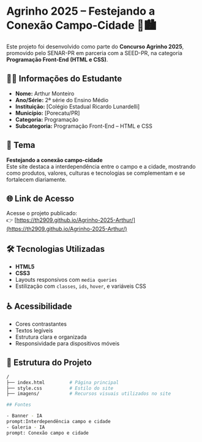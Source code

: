# Agrinho 2025 – Festejando a Conexão Campo-Cidade 🌾🏙️

Este projeto foi desenvolvido como parte do **Concurso Agrinho 2025**, promovido pelo SENAR-PR em parceria com a SEED-PR, na categoria **Programação Front-End (HTML e CSS)**.

## 🧑‍🎓 Informações do Estudante

- **Nome:** Arthur Monteiro  
- **Ano/Série:** 2ª série do Ensino Médio  
- **Instituição:** [Colégio Estadual Ricardo Lunardelli]  
- **Município:** [Porecatu/PR]  
- **Categoria:** Programação  
- **Subcategoria:** Programação Front-End – HTML e CSS  

## 🧠 Tema

**Festejando a conexão campo-cidade**  
Este site destaca a interdependência entre o campo e a cidade, mostrando como produtos, valores, culturas e tecnologias se complementam e se fortalecem diariamente.

## 🌐 Link de Acesso

Acesse o projeto publicado:  
👉 [https://th2909.github.io/Agrinho-2025-Arthur/](https://th2909.github.io/Agrinho-2025-Arthur/)

## 🛠️ Tecnologias Utilizadas

- **HTML5**  
- **CSS3**  
- Layouts responsivos com `media queries`  
- Estilização com `classes`, `ids`, `hover`, e variáveis CSS

## ♿ Acessibilidade

- Cores contrastantes  
- Textos legíveis  
- Estrutura clara e organizada  
- Responsividade para dispositivos móveis

## 📁 Estrutura do Projeto

```bash
/
├── index.html         # Página principal
├── style.css          # Estilo do site
├── imagens/           # Recursos visuais utilizados no site

## Fontes

- Banner - IA 
prompt:Interdependência campo e cidade
- Galeria - IA
prompt: Conexão campo e cidade

